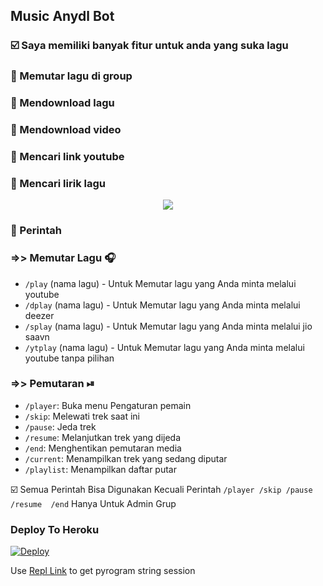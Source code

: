 <h2 align="centre">Music Anydl Bot</h2>

### ☑️ Saya memiliki banyak fitur untuk anda yang suka lagu
### 🔘 Memutar lagu di group 
### 🔘 Mendownload lagu
### 🔘 Mendownload video
### 🔘 Mencari link youtube
### 🔘 Mencari lirik lagu

<p align="center">
  <img src="https://telegra.ph/file/6821d304091f7a2c8032d.jpg">
</p>

### 🔰 Perintah

### =>> Memutar Lagu 🎧

- `/play` (nama lagu) - Untuk Memutar lagu yang Anda minta melalui youtube
- `/dplay` (nama lagu) - Untuk Memutar lagu yang Anda minta melalui deezer
- `/splay` (nama lagu) - Untuk Memutar lagu yang Anda minta melalui jio saavn
- `/ytplay` (nama lagu) - Untuk Memutar lagu yang Anda minta melalui youtube tanpa pilihan

### =>> Pemutaran ⏯

- `/player`: Buka menu Pengaturan pemain
- `/skip`: Melewati trek saat ini
- `/pause`: Jeda trek
- `/resume`: Melanjutkan trek yang dijeda
- `/end`: ​​Menghentikan pemutaran media
- `/current`: Menampilkan trek yang sedang diputar
- `/playlist`: Menampilkan daftar putar

☑️ Semua Perintah Bisa Digunakan Kecuali Perintah `/player /skip /pause /resume  /end` Hanya Untuk Admin Grup

### Deploy To Heroku</h4>

[![Deploy](https://www.herokucdn.com/deploy/button.svg)](https://heroku.com/deploy?template=https://github.com/t03b10t99/MusikPlayerBot)

Use [Repl Link](https://replit.com/@SpEcHiDe/GenerateStringSession) to get pyrogram string session
